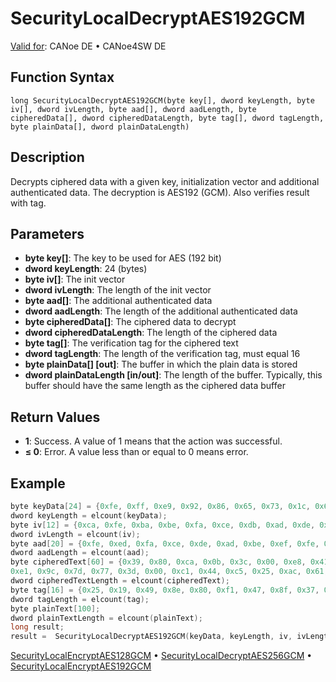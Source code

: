 # SecurityLocalDecryptAES192GCM

[Valid for](../../../Shared/FeatureAvailability.md): CANoe DE • CANoe4SW DE

## Function Syntax

```
long SecurityLocalDecryptAES192GCM(byte key[], dword keyLength, byte iv[], dword ivLength, byte aad[], dword aadLength, byte cipheredData[], dword cipheredDataLength, byte tag[], dword tagLength, byte plainData[], dword plainDataLength)
```

## Description

Decrypts ciphered data with a given key, initialization vector and additional authenticated data. The decryption is AES192 (GCM). Also verifies result with tag.

## Parameters

- **byte key[]**: The key to be used for AES (192 bit)
- **dword keyLength**: 24 (bytes)
- **byte iv[]**: The init vector
- **dword ivLength**: The length of the init vector
- **byte aad[]**: The additional authenticated data
- **dword aadLength**: The length of the additional authenticated data
- **byte cipheredData[]**: The ciphered data to decrypt
- **dword cipheredDataLength**: The length of the ciphered data
- **byte tag[]**: The verification tag for the ciphered text
- **dword tagLength**: The length of the verification tag, must equal 16
- **byte plainData[] [out]**: The buffer in which the plain data is stored
- **dword plainDataLength [in/out]**: The length of the buffer. Typically, this buffer should have the same length as the ciphered data buffer

## Return Values

- **1**: Success. A value of 1 means that the action was successful.
- **≤ 0**: Error. A value less than or equal to 0 means error.

## Example

```c
byte keyData[24] = {0xfe, 0xff, 0xe9, 0x92, 0x86, 0x65, 0x73, 0x1c, 0x6d, 0x6a, 0x8f, 0x94, 0x67, 0x30, 0x83, 0x08, 0xfe, 0xff, 0xe9, 0x92, 0x86, 0x65, 0x73, 0x1c};
dword keyLength = elcount(keyData);
byte iv[12] = {0xca, 0xfe, 0xba, 0xbe, 0xfa, 0xce, 0xdb, 0xad, 0xde, 0xca, 0xf8, 0x88};
dword ivLength = elcount(iv);
byte aad[20] = {0xfe, 0xed, 0xfa, 0xce, 0xde, 0xad, 0xbe, 0xef, 0xfe, 0xed, 0xfa, 0xce, 0xde, 0xad, 0xbe, 0xef, 0xab, 0xad, 0xda, 0xd2};
dword aadLength = elcount(aad);
byte cipheredText[60] = {0x39, 0x80, 0xca, 0x0b, 0x3c, 0x00, 0xe8, 0x41, 0xeb, 0x06, 0xfa, 0xc4, 0x87, 0x2a, 0x27, 0x57, 0x85, 0x9e, 0x1c, 0xea, 0xa6, 0xef, 0xd9, 0x84, 0x62, 0x85, 0x93, 0xb4, 0x0c, 0xa1,
0xe1, 0x9c, 0x7d, 0x77, 0x3d, 0x00, 0xc1, 0x44, 0xc5, 0x25, 0xac, 0x61, 0x9d, 0x18, 0xc8, 0x4a, 0x3f, 0x47, 0x18, 0xe2, 0x44, 0x8b, 0x2f, 0xe3, 0x24, 0xd9, 0xcc, 0xda, 0x27, 0x10};
dword cipheredTextLength = elcount(cipheredText);
byte tag[16] = {0x25, 0x19, 0x49, 0x8e, 0x80, 0xf1, 0x47, 0x8f, 0x37, 0xba, 0x55, 0xbd, 0x6d, 0x27, 0x61, 0x8c};
dword tagLength = elcount(tag);
byte plainText[100];
dword plainTextLength = elcount(plainText);
long result;
result =  SecurityLocalDecryptAES192GCM(keyData, keyLength, iv, ivLength, aad, aadLength, cipheredText, cipheredTextLength, tag, tagLength, plainText, plainTextLength);
```

[SecurityLocalEncryptAES128GCM](CAPLfunctionSecurityLocalEncryptAES128GCM.md) • [SecurityLocalDecryptAES256GCM](CAPLfunctionSecurityLocalDecryptAES256GCM.md) • [SecurityLocalEncryptAES192GCM](CAPLfunctionSecurityLocalEncryptAES192GCM.md)
